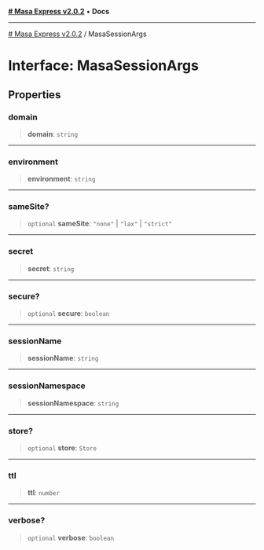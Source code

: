 [**# Masa Express v2.0.2**](../README.md) • **Docs**

***

[# Masa Express v2.0.2](../globals.md) / MasaSessionArgs

# Interface: MasaSessionArgs

## Properties

### domain

> **domain**: `string`

***

### environment

> **environment**: `string`

***

### sameSite?

> `optional` **sameSite**: `"none"` \| `"lax"` \| `"strict"`

***

### secret

> **secret**: `string`

***

### secure?

> `optional` **secure**: `boolean`

***

### sessionName

> **sessionName**: `string`

***

### sessionNamespace

> **sessionNamespace**: `string`

***

### store?

> `optional` **store**: `Store`

***

### ttl

> **ttl**: `number`

***

### verbose?

> `optional` **verbose**: `boolean`
